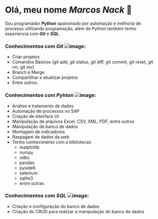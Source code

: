 # Olá, meu nome ***Marcos Nack*** 👋
Sou programador ***Python*** apaixonado por automação e melhoria de processo utilizando programação, além de Python também tenho experiencia com ***Git*** e ***SQL***.

### Conhecimentos com ***Git*** ![image](https://github.com/MarcosNack/MarcosNack/assets/91231959/5bb804fd-3982-4875-87c7-a41f41b3bcaa):
  - Criar projetos
  - Comandos Básicos (git add, git status, git diff, git commit, git reset, git rm, git mv)
  - Branch e Merge
  - Compartilhar e atualizar projetos
  - Entre outros.

### Conhecimentos com ***Pyhton*** ![image](https://github.com/MarcosNack/MarcosNack/assets/91231959/27c33161-fa68-489b-9e41-432269606130):
  - Análise e tratamento de dados
  - Automação de processos no SAP
  - Criação de interface UI
  - Manipulação de arquivos Excel, CSV, XML, PDF, entre outros
  - Manipulação de banco de dados
  - Montagem de indicadores
  - Raspagem de dados da web
  - Tenho conhecimento com a bibliotecas
    -  matplotlib
    -  numpy
    -  odbc
    -  pandas
    -  pyside6
    -  selenium
    -  sqlite3
    -  entre outras.

### Conhecimentos com ***SQL*** ![image](https://github.com/MarcosNack/MarcosNack/assets/91231959/144e21ed-5c03-43ec-b285-afccfc81a9b0):
  - Criação e configuração do banco de dados
  - Criação do CRUD para realizar a manipulação do banco de dados


<!--
**MarcosNack/MarcosNack** is a ✨ _special_ ✨ repository because its `README.md` (this file) appears on your GitHub profile.

Here are some ideas to get you started:

- 🔭 I’m currently working on ...
- 🌱 I’m currently learning ...
- 👯 I’m looking to collaborate on ...
- 🤔 I’m looking for help with ...
- 💬 Ask me about ...
- 📫 How to reach me: ...
- 😄 Pronouns: ...
- ⚡ Fun fact: ...
-->
